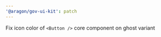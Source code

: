 ```yaml
---
'@aragon/gov-ui-kit': patch
---
```


Fix icon color of `<Button />` core component on ghost variant

